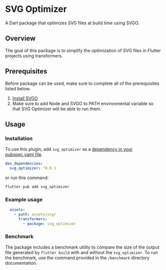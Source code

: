 # SVG Optimizer

A Dart package that optimizes SVG files at build time using SVGO.

## Overview
The goal of this package is to simplify the optimization of SVG files in Flutter projects using transformers.

## Prerequisites
Before package can be used, make sure to complete all of the prerequisites listed below.

1. [Install SVGO](https://svgo.dev/docs/introduction/)
2. Make sure to add Node and SVGO to PATH environmental variable so that SVG Optimizer will be able to run them.

## Usage
### Installation
To use this plugin, add `svg_optimizer` as a [dependency in your pubspec.yaml file](https://docs.flutter.dev/development/packages-and-plugins/using-packages).

```yml
dev_dependencies:
  svg_optimizer: ^0.0.1
```

or run this command:
```zsh
flutter pub add svg_optimizer 
```

### Example usage
```yml
  assets:
    - path: assets/svg/
      transformers:
        - package: svg_optimizer
```

### Benchmark
The package includes a benchmark utility to compare the size of the output file generated by `flutter build` with and without the `svg_optimizer`.
To run the benchmark, use the command provided in the `/benchmark` directory documentation.
